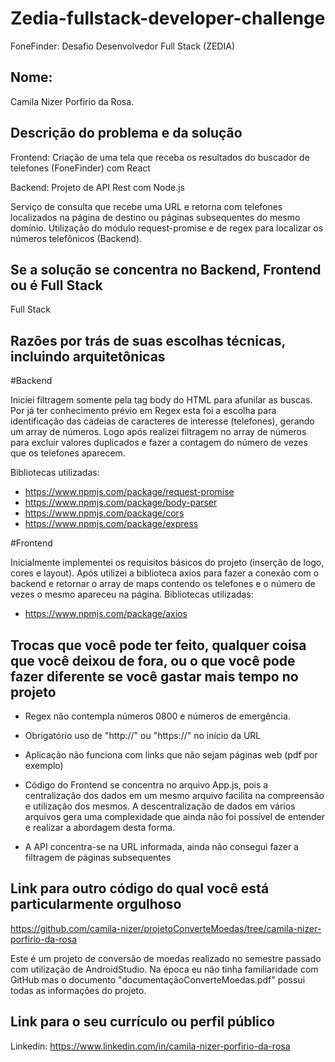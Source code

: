 # Zedia-fullstack-developer-challenge
FoneFinder: Desafio Desenvolvedor Full Stack (ZEDIA)

## Nome: 
Camila Nizer Porfirio da Rosa.

## Descrição do problema e da solução
Frontend: Criação de uma tela que receba os resultados do buscador de telefones (FoneFinder) com React

Backend: Projeto de API Rest com Node.js

Serviço de consulta que recebe uma URL e retorna com telefones localizados na página de destino ou páginas subsequentes do mesmo domínio.
Utilização do módulo request-promise e de regex para localizar os números telefônicos (Backend).

## Se a solução se concentra no Backend, Frontend ou é Full Stack

Full Stack

## Razões por trás de suas escolhas técnicas, incluindo arquitetônicas
#Backend

Iniciei filtragem somente pela tag body do HTML para afunilar as buscas.
Por já ter conhecimento prévio em Regex esta foi a escolha para identificação das cadeias de caracteres de interesse (telefones), gerando um array de números. 
Logo após realizei filtragem no array de números para excluir valores duplicados e fazer a contagem do número de vezes que os telefones aparecem.

Bibliotecas utilizadas: 
- https://www.npmjs.com/package/request-promise
- https://www.npmjs.com/package/body-parser
- https://www.npmjs.com/package/cors
- https://www.npmjs.com/package/express


#Frontend

Inicialmente implementei os requisitos básicos do projeto (inserção de logo, cores e layout). Após utilizei a biblioteca axios para fazer a conexão com o backend e retornar o array de maps contendo os telefones e o número de vezes o mesmo apareceu na página.
Bibliotecas utilizadas: 
- https://www.npmjs.com/package/axios

## Trocas que você pode ter feito, qualquer coisa que você deixou de fora, ou o que você pode fazer diferente se você gastar mais tempo no projeto

- Regex não contempla números 0800 e números de emergência.

- Obrigatório uso de "http://" ou "https://" no início da URL

- Aplicação não funciona com links que não sejam páginas web (pdf por exemplo)

- Código do Frontend se concentra no arquivo App.js, pois a centralização dos dados em um mesmo arquivo facilita na compreensão e utilização dos mesmos. A descentralização de dados em vários arquivos gera uma complexidade que ainda não foi possível de entender e realizar a abordagem desta forma.
- A API concentra-se na URL informada, ainda não consegui fazer a filtragem de páginas subsequentes

## Link para outro código do qual você está particularmente orgulhoso

https://github.com/camila-nizer/projetoConverteMoedas/tree/camila-nizer-porfirio-da-rosa

Este é um projeto de conversão de moedas realizado no semestre passado com utilização de AndroidStudio. Na época eu não tinha familiaridade com GitHub mas o documento "documentaçãoConverteMoedas.pdf" possui todas as informações do projeto.

## Link para o seu currículo ou perfil público

Linkedin: <https://www.linkedin.com/in/camila-nizer-porfirio-da-rosa>



